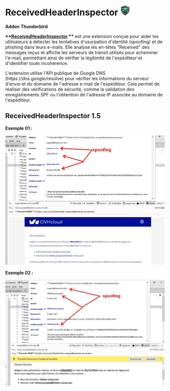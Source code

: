 # ReceivedHeaderInspector ![alt text](https://github.com/PoujadeOlivier/ReceivedHeaderInspector/blob/main/src/images/bouclier-32px.png)
<b>Addon Thunderbird</b>

<b>**[ReceivedHeaderInspector](https://addons.thunderbird.net/fr/thunderbird/addon/receivedheaderinspector/) **</b> est une extension conçue pour aider les utilisateurs à détecter les tentatives d'usurpation d'identité (spoofing) et de phishing dans leurs e-mails. Elle analyse les en-têtes "Received" des messages reçus et affiche les serveurs de transit utilisés pour acheminer l'e-mail, permettant ainsi de vérifier la légitimité de l'expéditeur et d'identifier toute incohérence.

L'extension utilise l'API publique de Google DNS (https&#58;//dns.google/resolve) pour vérifier les informations du serveur d'envoi et du domaine de l'adresse e-mail de l'expéditeur. Cela permet de réaliser des vérifications de sécurité, comme la validation des enregistrements SPF ou l'obtention de l'adresse IP associée au domaine de l'expéditeur.

## ReceivedHeaderInspector 1.5

<b>Exemple 01 :</b>

![alt text](https://github.com/PoujadeOlivier/ReceivedHeaderInspector/blob/main/Ressources/ExempleSpoofing01.jpg)

<b>Exemple 02 :</b>

![alt text](https://github.com/PoujadeOlivier/ReceivedHeaderInspector/blob/main/Ressources/ExempleSpoofing02.jpg)
